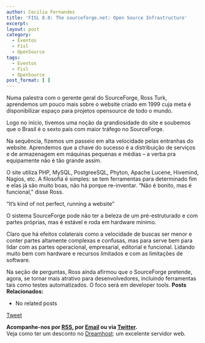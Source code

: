 ```yaml
---
author: Cecilia Fernandes
title: 'FISL 8.0: The sourceforge.net: Open Source Infrastructure'
excerpt:
layout: post
category:
  - Eventos
  - Fisl
  - OpenSource
tags:
  - Eventos
  - Fisl
  - OpenSource
post_format: [ ]
---
```

Numa palestra com o gerente geral do SourceForge, Ross Turk, aprendemos um pouco mais sobre o website criado em 1999 cuja meta é disponibilizar espaço para projetos opensource de todo o mundo.

Logo no início, tivemos uma noção da grandiosidade do site e soubemos que o Brasil é o sexto país com maior tráfego no SourceForge.

Na sequência, fizemos um passeio em alta velocidade pelas entranhas do website. Aprendemos que a chave do sucesso é a distribuição de serviços e de armazenagem em máquinas pequenas e médias – a verba pra equipamente não é tão grande assim.

O site utiliza PHP, MySQL, PostgreeSQL, Phyton, Apache Lucene, Hivemind, Nagios, etc. A filosofia é simples: se tem ferramentas para determinado fim e elas já são muito boas, não há porque re-inventar. “Não é bonito, mas é funcional,” disse Ross.

“It’s kind of not perfect, running a website”

O sistema SourceForge pode não ter a beleza de um pré-estruturado e com partes próprias, mas é estável e roda em hardware mínimo.

Claro que há efeitos colaterais como a velocidade de buscas ser menor e conter partes altamente complexas e confusas, mas para serve bem para lidar com as partes operacional, empresarial, editorial e funcional. Lidando muito bem com hardware e recursos limitados e com as limitações de software.

Na seção de perguntas, Ross ainda afirmou que o SourceForge pretende, agora, se tornar mais atrativo para desenvolvedores, incluindo ferramentas tais como testes automatizados. O foco será em developer tools. 
**Posts Relacionados:** 
*   No related posts



[Tweet][1] 





**Acompanhe-nos por [ RSS][2], por [Email][3] ou via [Twitter][4].**  
Veja como ter um desconto no [Dreamhost][5]: um excelente servidor web.

 [1]: https://twitter.com/share
 [2]: http://feeds.feedburner.com/VidaGeek
 [3]: http://feedburner.google.com/fb/a/mailverify?uri=VidaGeek&loc=pt_BR
 [4]: http://twitter.com/blogvidageek
 [5]: http://vidageek.net/dreamhost/
